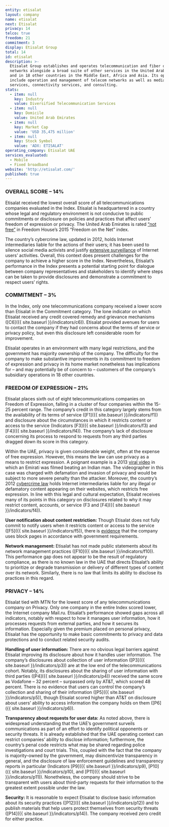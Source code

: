 ```yaml
---
entity: etisalat
layout: company
name: etisalat
next: Etisalat
privacy: 14
telco: true
freedom: 21
commitment: 3
display: Etisalat Group
total: 14
id: etisalat
description: >-
  Etisalat Group establishes and operates telecommunication and fiber optics
  networks alongside a broad suite of other services in the United Arab Emirates
  and in 18 other countries in the Middle East, Africa and Asia. Its operations
  include operation and management of telecom networks as well as media
  services, connectivity services, and consulting.
stats:
  - item: null
    key: Industry
    value: Diversified Telecommunication Services
  - item: null
    key: Domicile
    value: United Arab Emirates
  - item: null
    key: Market Cap
    value: 'USD 35,475 million'
  - item: null
    key: Stock Symbol
    value: 'ADX: ETISALAT'
operating_company: Etisalat UAE
services_evaluated:
  - Mobile
  - Fixed broadband
website: 'http://etisalat.com/'
published: true
---
```


### OVERALL SCORE – 14%

Etisalat received the lowest overall score of all telecommunications companies evaluated in the Index. Etisalat is headquartered in a country whose legal and regulatory environment is not conducive to public commitments or disclosure on policies and practices that affect users’ freedom of expression or privacy. The United Arab Emirates is rated [“not free”](https://freedomhouse.org/report/freedom-net/2015/united-arab-emirates) in Freedom House’s 2015 “Freedom on the Net” index.

The country’s cybercrime law, updated in 2012, holds Internet intermediaries liable for the actions of their users; it has been used to silence social media activists and justify [extensive surveillance](http://12mars.rsf.org/2014-en/2014/03/11/united-arab-emirates-tracking-cyber-criminals/) of Internet users’ activities. Overall, this context does present challenges for the company to achieve a higher score in the Index. Nevertheless, Etisalat’s performance in the Index presents a potential starting point for dialogue between company representatives and stakeholders to identify where steps can be taken to provide disclosures and demonstrate a commitment to respect users’ rights.

### COMMITMENT – 3%

In the Index, only one telecommunications company received a lower score than Etisalat in the Commitment category. The lone indicator on which Etisalat received any credit covered remedy and grievance mechanisms ([C6]({{ site.baseurl }}/indicators/c6)). Etisalat provided avenues for users to contact the company if they had concerns about the terms of service or privacy policy, but even this disclosure left considerable room for improvement.

Etisalat operates in an environment with many legal restrictions, and the government has majority ownership of the company. The difficulty for the company to make substantive improvements in its commitment to freedom of expression and privacy in its home market nonetheless has implications for – and may potentially be of concern to – customers of the company’s subsidiary operations in 18 other countries.

### FREEDOM OF EXPRESSION – 21%

Etisalat places sixth out of eight telecommunications companies on Freedom of Expression, falling in a cluster of four companies within the 15-25 percent range. The company’s credit in this category largely stems from the availability of its terms of service ([F1]({{ site.baseurl }}/indicators/f1)) and disclosure about the circumstances in which it restricts content or access to the service (Indicators [F3]({{ site.baseurl }}/indicators/f3) and [F4]({{ site.baseurl }}/indicators/f4)). The company’s lack of disclosure concerning its process to respond to requests from any third parties dragged down its score in this category.

Within the UAE, privacy is given considerable weight, often at the expense of free expression. However, this means the law can use privacy as a means to restrict expression. A poignant example is a 2013 [viral video](http://www.al-monitor.com/pulse/originals/2013/07/emirati-assault-video-defamation.html#) in which an Emirati was filmed beating an Indian man. The videographer in this case was charged with defamation and invasion of privacy and would be subject to more severe penalty than the attacker. Moreover, the country’s 2012 [cybercrime law](http://www.scribd.com/doc/120536757/UAE-Cybercrime-Law-of-2012) holds Internet intermediaries liable for any illegal or defamatory content appearing on their websites, which restricts free expression. In line with this legal and cultural expectation, Etisalat receives many of its points in this category on disclosures related to why it may restrict content, accounts, or service (F3 and [F4]({{ site.baseurl }}/indicators/f4)).

**User notification about content restriction:** Though Etisalat does not fully commit to notify users when it restricts content or access to the service ([F5]({{ site.baseurl }}/indicators/f5)), there is [evidence](https://en.wikipedia.org/wiki/File:Block_etisalat_3.jpg) that the company uses block pages in accordance with government requirements.

**Network management:** Etisalat has not made public statements about its network management practices ([F10]({{ site.baseurl }}/indicators/f10)). This performance gap does not appear to be the result of regulatory compliance, as there is no known law in the UAE that directs Etisalat’s ability to prioritize or degrade transmission or delivery of different types of content over its network. Similarly, there is no law that limits its ability to disclose its practices in this regard.

### PRIVACY – 14%

Etisalat tied with MTN for the lowest score of any telecommunications company on Privacy. Only one company in the entire Index scored lower, the Internet company Mail.ru. Etisalat’s performance showed gaps across all indicators, notably with respect to how it manages user information, how it processes requests from external parties, and how it secures its information. Especially given the premium placed on personal privacy, Etisalat has the opportunity to make basic commitments to privacy and data protections and to conduct related security audits.

**Handling of user information:** There are no obvious legal barriers against Etisalat improving its disclosure about how it handles user information. The company’s disclosures about collection of user information ([P3]({{ site.baseurl }}/indicators/p3)) are at the low end of the telecommunications cohort. Notably, its disclosures about the sharing of user information with third parties ([P4]({{ site.baseurl }}/indicators/p4)) received the same score as Vodafone – 32 percent – surpassed only by AT&T, which scored 48 percent. There is no evidence that users can control the company’s collection and sharing of their information ([P5]({{ site.baseurl }}/indicators/p5)), though Etisalat scored higher than AT&T on disclosure about users’ ability to access information the company holds on them ([P6]({{ site.baseurl }}/indicators/p6)).

**Transparency about requests for user data:** As noted above, there is widespread understanding that the UAE’s government surveils communications as part of an effort to identify political opponents or security threats. It is already established that the UAE operating context can restrict companies’ ability to disclose information; furthermore, the country’s penal code restricts what may be shared regarding police investigations and court trials. This, coupled with the fact that the company is majority-owned by the government, may disincentivize transparency in general, and the disclosure of law enforcement guidelines and transparency reports in particular (Indicators [P9]({{ site.baseurl }}/indicators/p9), [P10]({{ site.baseurl }}/indicators/p10), and [P11]({{ site.baseurl }}/indicators/p11)). Nonetheless, the company should strive to be transparent with users about third-party requests for their information to the greatest extent possible under the law.

**Security:** It is reasonable to expect Etisalat to disclose basic information about its security practices ([P12]({{ site.baseurl }}/indicators/p12)) and to publish materials that help users protect themselves from security threats ([P14]({{ site.baseurl }}/indicators/p14)). The company received zero credit for either practice.
